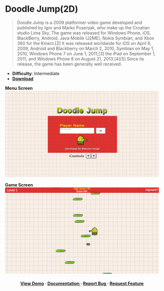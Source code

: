 # Doodle Jump(2D)

> Doodle Jump is a 2009 platformer video game developed and published by Igor and Marko Pusenjak, who make up the Croatian studio Lima Sky. The game was released for Windows Phone, iOS, BlackBerry, Android, Java Mobile (J2ME), Nokia Symbian, and Xbox 360 for the Kinect.[2] It was released worldwide for iOS on April 6, 2009, Android and Blackberry on March 2, 2010, Symbian on May 1, 2010, Windows Phone 7 on June 1, 2011,[3] the iPad on September 1, 2011, and Windows Phone 8 on August 21, 2013.[4][5] Since its release, the game has been generally well received.

- **Difficulty**: Intermediate
- [**Download**](https://github.com/digiman07/DoodleJump/archive/refs/heads/main.zip)

**Menu Screen**
![alt text](https://raw.githubusercontent.com/digiman07/DoodleJump/main/Assets/Images/DoodleJump%20Menu.png)

**Game Screen**
![alt text](https://raw.githubusercontent.com/digiman07/DoodleJump/main/Assets/Images/DoodleJumpMain.png)
<div align='center'>

<h4> <a href=https://steppingstonessupport.com/doodlejump/>View Demo</a> <span> · </span> <a href="https://github.com/malcolm.hough@hotmail.com/DoodleJump/blob/master/README.md"> Documentation </a> <span> · </span> <a href="https://github.com/malcolm.hough@hotmail.com/DoodleJump/issues"> Report Bug </a> <span> · </span> <a href="https://github.com/malcolm.hough@hotmail.com/DoodleJump/issues"> Request Feature </a> </h4>


</div>

